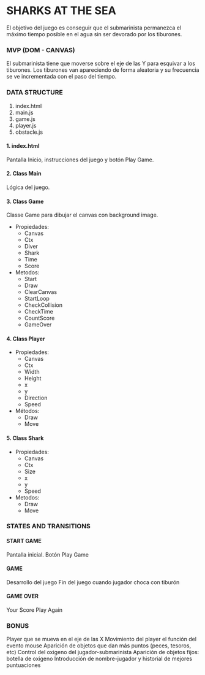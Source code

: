 # SHARKS AT THE SEA

El objetivo del juego es conseguir que el submarinista permanezca el máximo tiempo posible en el agua sin ser devorado por los tiburones. 

### MVP (DOM - CANVAS)
El submarinista tiene que moverse sobre el eje de las Y para esquivar a los tiburones. Los tiburones van apareciendo de forma aleatoria y su frecuencia se ve incrementada con el paso del tiempo. 

### DATA STRUCTURE
1. index.html
2. main.js
3. game.js
4. player.js
5. obstacle.js

#### 1. index.html
Pantalla Inicio, instrucciones del juego y botón Play Game. 

#### 2. Class Main
Lógica del juego. 

#### 3. Class Game
Classe Game para dibujar el canvas con background image. 
- Propiedades: 
    - Canvas
    - Ctx
    - Diver
    - Shark
    - Time
    - Score
- Metodos:
    - Start
    - Draw
    - ClearCanvas
    - StartLoop
    - CheckCollision
    - CheckTime
    - CountScore 
    - GameOver

#### 4. Class Player
- Propiedades: 
    - Canvas
    - Ctx
    - Width
    - Height
    - x
    - y
    - Direction
    - Speed
- Métodos: 
    - Draw
    - Move

#### 5. Class Shark
- Propiedades: 
    - Canvas
    - Ctx
    - Size
    - x
    - y
    - Speed
- Metodos: 
    - Draw
    - Move

### STATES AND TRANSITIONS
#### START GAME
Pantalla inicial. 
Botón Play Game
#### GAME 
Desarrollo del juego
Fin del juego cuando jugador choca con tiburón
#### GAME OVER
Your Score
Play Again

### BONUS
Player que se mueva en el eje de las X
Movimiento del player el función del evento mouse
Aparición de objetos que dan más puntos (peces, tesoros, etc) 
Control del oxigeno del jugador-submarinista
Aparición de objetos fijos: botella de oxigeno
Introducción de nombre-jugador y historial de mejores puntuaciones

